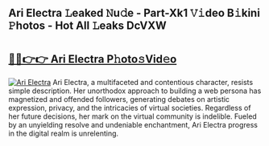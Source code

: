 ## Ari Electra 𝙻eaked 𝙽u𝚍e - Part-Xk1 𝚅𝚒deo B𝚒kini 𝙿hotos - Hot All 𝙻eaks DcVXW

# <h2><a href="http://ld58lg4.urlbe.top/?page=Ari+Electra">🔗🔗👉👉 Ari Electra P𝚑oto𝚜Vid𝚎o</a></h2>

[![Ari Electra](https://i.imgur.com/eBuTRDB.gif)](http://ld58lg4.urlbe.top/?page=Ari+Electra)
Ari Electra, a multifaceted and contentious character, resists simple description. Her unorthodox approach to building a web persona has magnetized and offended followers, generating debates on artistic expression, privacy, and the intricacies of virtual societies. Regardless of her future decisions, her mark on the virtual community is indelible. Fueled by an unyielding resolve and undeniable enchantment, Ari Electra progress in the digital realm is unrelenting.
